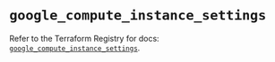 # `google_compute_instance_settings`

Refer to the Terraform Registry for docs: [`google_compute_instance_settings`](https://registry.terraform.io/providers/hashicorp/google/6.42.0/docs/resources/compute_instance_settings).
